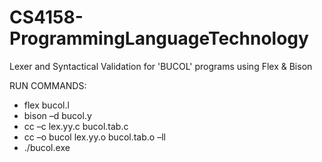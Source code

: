 # CS4158-ProgrammingLanguageTechnology

Lexer and Syntactical Validation for 'BUCOL' programs using Flex & Bison

RUN COMMANDS:

- flex bucol.l
- bison –d bucol.y
- cc –c lex.yy.c bucol.tab.c
- cc –o bucol lex.yy.o bucol.tab.o –ll
- ./bucol.exe
